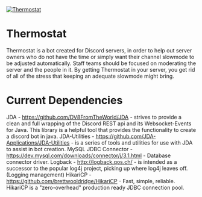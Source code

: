 <a href="https://top.gg/bot/700341788136833065" >
  <img src="https://top.gg/api/widget/700341788136833065.svg" alt="Thermostat"/>
</a>

# Thermostat
Thermostat is a bot created for Discord servers, in order to help out server owners who do not have the time or simply want their channel slowmode to be adjusted automatically. Staff teams should be focused on moderating the server and the people in it. By getting Thermostat in your server, you get rid of all of the stress that keeping an adequate slowmode might bring.
# Current Dependencies
JDA  - https://github.com/DV8FromTheWorld/JDA   - strives to provide a clean and full wrapping of the Discord REST api and its Websocket-Events for Java. This library is a helpful tool that provides the functionality to create a discord bot in java.
JDA-Utilities - https://github.com/JDA-Applications/JDA-Utilities - is a series of tools and utilities for use with JDA to assist in bot creation.
MySQL JDBC Connector - https://dev.mysql.com/downloads/connector/j/3.1.html - Database connector driver.
Logback - http://logback.qos.ch/ - is intended as a successor to the popular log4j project, picking up where log4j leaves off. (Logging management)
HikariCP - https://github.com/brettwooldridge/HikariCP - Fast, simple, reliable. HikariCP is a "zero-overhead" production ready JDBC connection pool.
